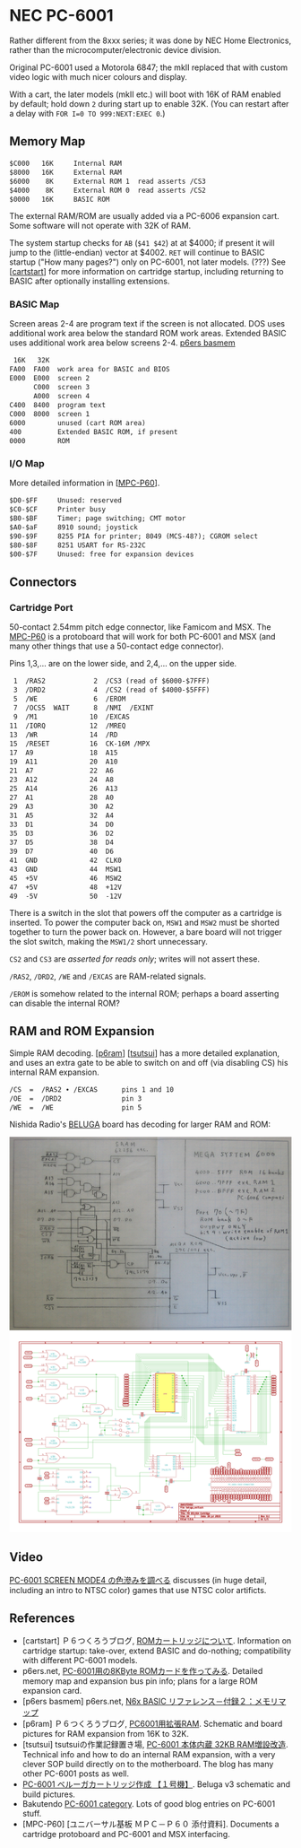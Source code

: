 NEC PC-6001
===========

Rather different from the 8xxx series; it was done by NEC Home Electronics,
rather than the microcomputer/electronic device division.

Original PC-6001 used a Motorola 6847; the mkII replaced that with custom
video logic with much nicer colours and display.

With a cart, the later models (mkII etc.) will boot with 16K of RAM enabled
by default; hold down `2` during start up to enable 32K. (You can restart
after a delay with `FOR I=0 TO 999:NEXT:EXEC 0`.)


Memory Map
----------

    $C000   16K     Internal RAM
    $8000   16K     External RAM
    $6000    8K     External ROM 1  read asserts /CS3
    $4000    8K     External ROM 0  read asserts /CS2
    $0000   16K     BASIC ROM

The external RAM/ROM are usually added via a PC-6006 expansion cart.
Some software will not operate with 32K of RAM.

The system startup checks for `AB` (`$41 $42`) at at $4000; if present it
will jump to the (little-endian) vector at $4002. `RET` will continue to
BASIC startup ("How many pages?") only on PC-6001, not later models. (???)
See [[cartstart]] for more information on cartridge startup, including
returning to BASIC after optionally installing extensions.

### BASIC Map

Screen areas 2-4 are program text if the screen is not allocated.
DOS uses additional work area below the standard ROM work areas.
Extended BASIC uses additional work area below screens 2-4.
[p6ers basmem]

     16K   32K
    FA00  FA00  work area for BASIC and BIOS
    E000  E000  screen 2
          C000  screen 3
          A000  screen 4
    C400  8400  program text
    C000  8000  screen 1
    6000        unused (cart ROM area)
    400         Extended BASIC ROM, if present
    0000        ROM

### I/O Map

More detailed information in [[MPC-P60]].

    $D0-$FF     Unused: reserved
    $C0-$CF     Printer busy
    $B0-$BF     Timer; page switching; CMT motor
    $A0-$aF     8910 sound; joystick
    $90-$9F     8255 PIA for printer; 8049 (MCS-48?); CGROM select
    $80-$8F     8251 USART for RS-232C
    $00-$7F     Unused: free for expansion devices


Connectors
----------

### Cartridge Port

50-contact 2.54mm pitch edge connector, like Famicom and MSX. The [MPC-P60]
is a protoboard that will work for both PC-6001 and MSX (and many other
things that use a 50-contact edge connector).

Pins 1,3,… are on the lower side, and 2,4,… on the upper side.

     1  /RAS2            2  /CS3 (read of $6000-$7FFF)
     3  /DRD2            4  /CS2 (read of $4000-$5FFF)
     5  /WE              6  /EROM
     7  /OCS5  WAIT      8  /NMI  /EXINT
     9  /M1             10  /EXCAS
    11  /IORQ           12  /MREQ
    13  /WR             14  /RD
    15  /RESET          16  CK-16M /MPX
    17  A9              18  A15
    19  A11             20  A10
    21  A7              22  A6
    23  A12             24  A8
    25  A14             26  A13
    27  A1              28  A0
    29  A3              30  A2
    31  A5              32  A4
    33  D1              34  D0
    35  D3              36  D2
    37  D5              38  D4
    39  D7              40  D6
    41  GND             42  CLK0
    43  GND             44  MSW1
    45  +5V             46  MSW2
    47  +5V             48  +12V
    49  -5V             50  -12V

There is a switch in the slot that powers off the computer as a cartridge
is inserted. To power the computer back on, `MSW1` and `MSW2` must be
shorted together to turn the power back on. However, a bare board will not
trigger the slot switch, making the `MSW1/2` short unnecessary.

`CS2` and `CS3` are _asserted for reads only_; writes will not assert these.

`/RAS2`, `/DRD2`, `/WE` and `/EXCAS` are RAM-related signals.

`/EROM`  is somehow related to the internal ROM; perhaps a board asserting
can disable the internal ROM?


RAM and ROM Expansion
---------------------

Simple RAM decoding. [[p6ram]] [[tsutsui]] has a more detailed explanation,
and uses an extra gate to be able to switch on and off (via disabling CS)
his internal RAM expansion.

    /CS  =  /RAS2 ∙ /EXCAS      pins 1 and 10
    /OE  =  /DRD2               pin 3
    /WE  =  /WE                 pin 5

Nishida Radio's [BELUGA] board has decoding for larger RAM and ROM:

<img src="6001beluga.jpg" alt="BELUGA schematic"/>
<img src="6001beluga_ver3.png" alt="BELUGA v3 schematic"/>


Video
-----

[PC-6001 SCREEN MODE4 の色滲みを調べる][vid4] discusses (in huge detail,
including an intro to NTSC color) games that use NTSC color artificts.


References
----------

- \[cartstart] Ｐ６つくろうブログ, [ROMカートリッジについて][cartstart].
  Information on cartridge startup: take-over, extend BASIC and do-nothing;
  compatibility with different PC-6001 models.
- p6ers.net, [PC-6001用の8KByte ROMカードを作ってみる][p6ers ROM]. Detailed
  memory map and expansion bus pin info; plans for a large ROM expansion
  card.
- \[p6ers basmem] p6ers.net, [N6x BASIC リファレンス－付録２：メモリマップ
  ][p6ers basmem]
- \[p6ram] Ｐ６つくろうブログ, [PC6001用拡張RAM][p6ram]. Schematic and
  board pictures for RAM expansion from 16K to 32K.
- \[tsutsui] tsutsuiの作業記録置き場, [PC-6001 本体内蔵 32KB
  RAM増設改造][tsutsui]. Technical info and how to do an internal RAM
  expansion, with a very clever SOP build directly on to the motherboard.
  The blog has many other PC-6001 posts as well.
- [PC-6001 ベルーガカートリッジ作成 【１号機】][bt beluga]. Beluga v3
  schematic and build pictures.
- Bakutendo [PC-6001 category][bt pc6001]. Lots of good blog entries on
  PC-6001 stuff.
- \[MPC-P60] [ユニバーサル基板 ＭＰＣ－Ｐ６０ 添付資料]. Documents a
  cartridge protoboard and PC-6001 and MSX interfacing.



<!-------------------------------------------------------------------->
[BELUGA]: http://tulip-house.ddo.jp/digital/BELUGA/
[MPC-P60]: http://madlabo.oops.jp/NEW/supp/20141006-16A.pdf
[bt beluga]: https://bakutendo.net/blog-entry-287.html
[bt pc6001]: https://bakutendo.net/blog-entry-category/pc-6001
[cartstart]: http://sbeach.seesaa.net/article/394230579.html
[p6ers ROM]: http://p6ers.net/mm/pc-6001/dev/flashromcard/8k.html
[p6ers basmem]: http://p6ers.net/hashi/furoku2.html
[p6ram]: http://sbeach.seesaa.net/article/387861385.html
[tsutsui]: https://ch.nicovideo.jp/tsutsui/blomaga/ar1315944
[vid4]: http://p6ers.net/mm/pc-6001/dev/screen4color/
